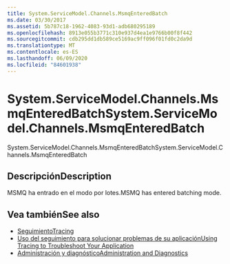 ```yaml
---
title: System.ServiceModel.Channels.MsmqEnteredBatch
ms.date: 03/30/2017
ms.assetid: 5b787c18-1962-4083-93d1-adb680295189
ms.openlocfilehash: 8913e055b3771c310e937d4ea1e9766b00f8f442
ms.sourcegitcommit: cdb295dd1db589ce5169ac9ff096f01fd0c2da9d
ms.translationtype: MT
ms.contentlocale: es-ES
ms.lasthandoff: 06/09/2020
ms.locfileid: "84601938"
---
```

# <a name="systemservicemodelchannelsmsmqenteredbatch"></a><span data-ttu-id="a2985-102">System.ServiceModel.Channels.MsmqEnteredBatch</span><span class="sxs-lookup"><span data-stu-id="a2985-102">System.ServiceModel.Channels.MsmqEnteredBatch</span></span>
<span data-ttu-id="a2985-103">System.ServiceModel.Channels.MsmqEnteredBatch</span><span class="sxs-lookup"><span data-stu-id="a2985-103">System.ServiceModel.Channels.MsmqEnteredBatch</span></span>  
  
## <a name="description"></a><span data-ttu-id="a2985-104">Descripción</span><span class="sxs-lookup"><span data-stu-id="a2985-104">Description</span></span>  
 <span data-ttu-id="a2985-105">MSMQ ha entrado en el modo por lotes.</span><span class="sxs-lookup"><span data-stu-id="a2985-105">MSMQ has entered batching mode.</span></span>  
  
## <a name="see-also"></a><span data-ttu-id="a2985-106">Vea también</span><span class="sxs-lookup"><span data-stu-id="a2985-106">See also</span></span>

- [<span data-ttu-id="a2985-107">Seguimiento</span><span class="sxs-lookup"><span data-stu-id="a2985-107">Tracing</span></span>](index.md)
- [<span data-ttu-id="a2985-108">Uso del seguimiento para solucionar problemas de su aplicación</span><span class="sxs-lookup"><span data-stu-id="a2985-108">Using Tracing to Troubleshoot Your Application</span></span>](using-tracing-to-troubleshoot-your-application.md)
- [<span data-ttu-id="a2985-109">Administración y diagnóstico</span><span class="sxs-lookup"><span data-stu-id="a2985-109">Administration and Diagnostics</span></span>](../index.md)
